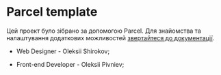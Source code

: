 # Parcel template

Цей проект було зібрано за допомогою Parcel. Для знайомства та налаштування
додаткових можливостей [звертайтеся до документації](https://parceljs.org/).

- Web Designer - Oleksii Shirokov;

- Front-end Developer - Oleksii Pivniev;